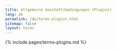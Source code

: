 ```yaml
---
title: Allgemeine Geschäftsbedingungen (Plugins)
lang: de
permalink: /de/terms-plugins.html
sitemap: false
layout: terms
---
```


{% include pages/terms-plugins.md %}
          
